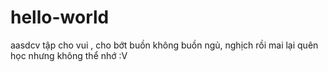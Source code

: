 # hello-world
aasdcv
tập cho vui , cho bớt buồn 
không buồn ngủ, nghịch rồi mai lại quên
học nhưng không thể nhớ :V
